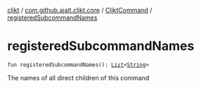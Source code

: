 [clikt](../../index.md) / [com.github.ajalt.clikt.core](../index.md) / [CliktCommand](index.md) / [registeredSubcommandNames](./registered-subcommand-names.md)

# registeredSubcommandNames

`fun registeredSubcommandNames(): `[`List`](https://kotlinlang.org/api/latest/jvm/stdlib/kotlin.collections/-list/index.html)`<`[`String`](https://kotlinlang.org/api/latest/jvm/stdlib/kotlin/-string/index.html)`>`

The names of all direct children of this command

